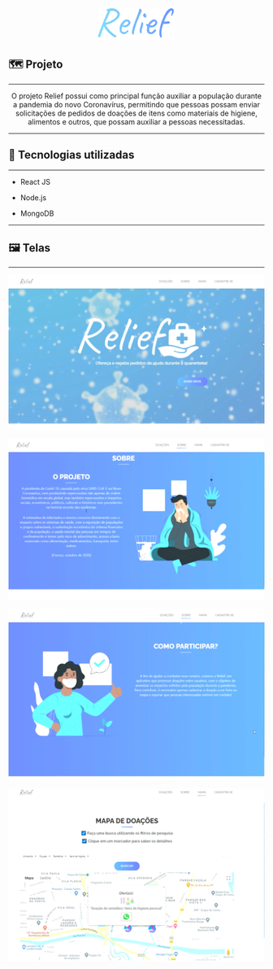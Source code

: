 <p align="center">
  <img src="https://github.com/amandabenevides/relief-app/blob/main/readme-itens/relieflogo.png?raw=true)" width="30%">
</p>


## 🗺️  Projeto

------------


<p align="center">
O projeto Relief possui como principal função auxiliar a população durante a pandemia do novo Coronavírus, permitindo que pessoas possam enviar solicitações de pedidos de doações de itens como materiais de higiene, alimentos e outros, que possam auxiliar a pessoas necessitadas.
</p>

------------



## 🔧 Tecnologias utilizadas 

------------



- React JS

- Node.js

- MongoDB

------------


## 🖼️ Telas

------------



<p align="center">
  <img src="https://github.com/amandabenevides/relief-app/blob/main/readme-itens/screenshot1.png?raw=true">
</p>

<p align="center">
  <img src="https://github.com/amandabenevides/relief-app/blob/main/readme-itens/screenshot2.png?raw=true">
</p>

<p align="center">
  <img src="https://github.com/amandabenevides/relief-app/blob/main/readme-itens/screenshot3.png?raw=true">
</p>

<p align="center">
  <img src="https://github.com/amandabenevides/relief-app/blob/main/readme-itens/screenshot4.png?raw=true">
</p>



